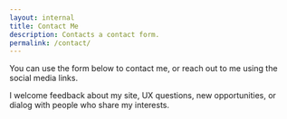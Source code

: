```yaml
---
layout: internal
title: Contact Me
description: Contacts a contact form.
permalink: /contact/
---
```

<p>You can use the form below to contact me, or reach out to me using the social media links.</p>
<p>I welcome feedback about my site, UX questions, new opportunities, or dialog with people who share my interests.</p>

<script type="text/javascript" src="https://form.jotform.com/jsform/91247394614158"></script>